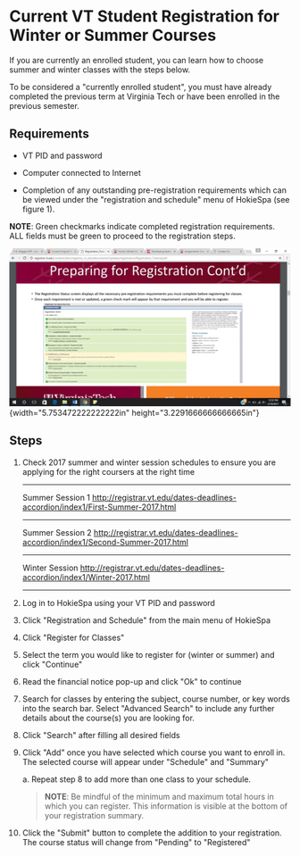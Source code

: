 # Current VT Student Registration for Winter or Summer Courses

If you are currently an enrolled student, you can learn how to choose
summer and winter classes with the steps below.

To be considered a "currently enrolled student", you must have already
completed the previous term at Virginia Tech or have been enrolled in
the previous semester.

## Requirements

- VT PID and password

- Computer connected to Internet

- Completion of any outstanding pre-registration requirements which
    can be viewed under the "registration and schedule" menu of HokieSpa
    (see figure 1).

**NOTE**: Green checkmarks indicate completed registration requirements.
ALL fields must be green to proceed to the registration steps.

![Screenshot](images/media/image1.png){width="5.753472222222222in"
height="3.2291666666666665in"}

## Steps

1. Check 2017 summer and winter session schedules to ensure you are
    applying for the right coursers at the right time

    --------------------------------------------------------------------------------------------------------

    Summer Session 1    <http://registrar.vt.edu/dates-deadlines-accordion/index1/First-Summer-2017.html>

    --------------------------------------------------------------------------------------------------------

    Summer Session 2    <http://registrar.vt.edu/dates-deadlines-accordion/index1/Second-Summer-2017.html>

    --------------------------------------------------------------------------------------------------------

    Winter Session      <http://registrar.vt.edu/dates-deadlines-accordion/index1/Winter-2017.html>

    --------------------------------------------------------------------------------------------------------

2. Log in to HokieSpa using your VT PID and password
3. Click "Registration and Schedule" from the main menu of HokieSpa
4. Click "Register for Classes"
5. Select the term you would like to register for (winter or summer)
    and click "Continue"
6. Read the financial notice pop-up and click "Ok" to continue
7. Search for classes by entering the subject, course number, or key
    words into the search bar. Select "Advanced Search" to include any
    further details about the course(s) you are looking for.
8. Click "Search" after filling all desired fields
9. Click "Add" once you have selected which course you want to enroll
    in. The selected course will appear under "Schedule" and "Summary"

    a.  Repeat step 8 to add more than one class to your schedule.

    > **NOTE**: Be mindful of the minimum and maximum total hours in which
    > you can register. This information is visible at the bottom of your
    > registration summary.
10. Click the "Submit" button to complete the addition to your
    registration. The course status will change from "Pending" to
    "Registered"
